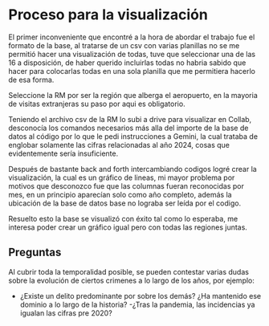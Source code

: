 # Proceso para la visualización
El primer inconveniente que encontré a la hora de abordar el trabajo fue el formato de la base, al tratarse de un csv con varias planillas no se me permitió hacer una visualización de todas, tuve que seleccionar una de las 16 a disposición, de haber querido incluirlas todas no habria sabido que hacer para colocarlas todas en una sola planilla que me permitiera hacerlo de esa forma. 

Seleccione la RM por ser la región que alberga el aeropuerto, en la mayoria de visitas extranjeras su paso por aqui es obligatorio.

Teniendo el archivo csv de la RM lo subi a drive para visualizar en Collab, desconocía los comandos necesarios más alla del importe de la base de datos al código por lo que le pedi instrucciones a Gemini, la cual trataba de englobar solamente las cifras relacionadas al año 2024, cosas que evidentemente sería insuficiente. 

Después de bastante back and forth intercambiando codigos logré crear la visualización, la cual es un gráfico de lineas, mi mayor problema por motivos que desconozco fue que las columnas fueran reconocidas por mes, en un principio aparecían solo como año completo, además la ubicación de la base de datos base no lograba ser leída por el codigo. 

Resuelto esto la base se visualizó con éxito tal como lo esperaba, me interesa poder crear un gráfico igual pero con todas las regiones juntas.

## Preguntas

Al cubrir toda la temporalidad posible, se pueden contestar varias dudas sobre la evolución de ciertos crimenes a lo largo de los años, por ejemplo:

- ¿Existe un delito predominante por sobre los demás? ¿Ha mantenido ese dominio a lo largo de la historia?
-¿Tras la pandemia, las incidencias ya igualan las cifras pre 2020?


